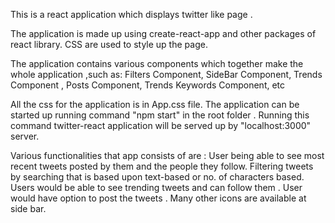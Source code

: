 This is a react application which displays twitter like page .

The application is made up using create-react-app and other packages of react library.
CSS are used to style up the page.

The application contains various components which together make the whole application ,such as:
Filters Component,
SideBar Component,
Trends Component ,
Posts Component,
Trends Keywords Component, etc

All the css for the application is in App.css file.
The application can be started up running command "npm start" in the root folder .
Running this command twitter-react application will be served up by "localhost:3000" server.

Various functionalities that app consists of are :
 User being able to see most recent tweets posted by them and the people they follow.
 Filtering tweets by searching that is based upon text-based or no. of characters based.
 Users would be able to see trending tweets and can follow them .
 User would have option to post the tweets .
 Many other icons are available at side bar.
